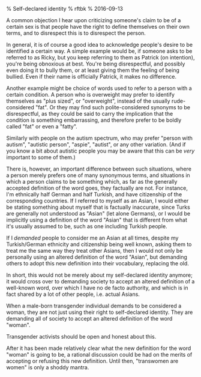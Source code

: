 % Self-declared identity
% rftbk
% 2016-09-13

A common objection I hear upon criticizing someone's claim to be of a
certain sex is that people have the right to define themselves on
their own terms, and to disrespect this is to disrespect the person.

In general, it is of course a good idea to acknowledge people's desire
to be identified a certain way.  A simple example would be, if someone
asks to be referred to as Ricky, but you keep referring to them as
Patrick (on intention), you're being obnoxious at best.  You're being
disrespectful, and possibly even doing it to bully them, or at least
giving them the feeling of being bullied.  Even if their name is
officially Patrick, it makes no difference.

Another example might be choice of words used to refer to a person
with a certain condition.  A person who is overweight may prefer to
identify themselves as "plus sized", or "overweight", instead of the
usually rude-considered "fat".  Or they may find such
polite-considered synonyms to be disrespectful, as they could be said
to carry the implication that the condition is something embarrassing,
and therefore prefer to be boldly called "fat" or even a "fatty".

Similarly with people on the autism spectrum, who may prefer "person
with autism", "autistic person", "aspie", "autist", or any other
variation.  (And if you know a bit about autistic people you may be
aware that this can be *very* important to some of them.)

There is, however, an important difference between such situations,
where a person merely prefers one of many synonymous terms, and
situations in which a person claims to be something which, as far as
the generally accepted definition of the word goes, they factually are
not.  For instance, I'm ethnically half German and half Turkish, and
have citizenship of the corresponding countries.  If I referred to
myself as an Asian, I would either be stating something about myself
that is factually inaccurate, since Turks are generally not understood
as "Asian" (let alone Germans), or I would be implicitly using a
definition of the word "Asian" that is different from what it's
usually assumed to be, such as one including Turkish people.

If I *demanded* people to consider me an Asian at all times, despite
my Turkish/German ethnicity and citizenship being well known, asking
them to treat me the same way they treat other Asians, then I would
not only be personally using an altered definition of the word
"Asian", but demanding others to adopt this new definition into their
vocabulary, replacing the old.

In short, this would not be merely about my self-declared identity
anymore; it would cross over to demanding society to accept an altered
definition of a well-known word, over which I have no de facto
authority, and which is in fact shared by a lot of other people,
i.e. actual Asians.

When a male-born transgender individual demands to be considered a
woman, they are not just using their right to self-declared identity.
They are demanding all of society to accept an altered definition of
the word "woman".

Transgender activists should be open and honest about this.

After it has been made relatively clear what the new definition for
the word "woman" is going to be, a rational discussion could be had on
the merits of accepting or refusing this new definition.  Until then,
"transwomen are women" is only a shoddy mantra.
